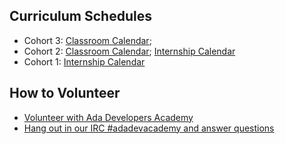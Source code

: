 Curriculum Schedules
--------------------
* Cohort 3: [Classroom Calendar](cohort_schedules/C03_classroom.md);
* Cohort 2: [Classroom Calendar](cohort_schedules/C02_classroom.md); [Internship Calendar](cohort_schedules/C02_internship.md)
* Cohort 1: [Internship Calendar](cohort_schedules/C01_internship.md)

How to Volunteer
----------------
* [Volunteer with Ada Developers Academy](volunteer/)
* [Hang out in our IRC #adadevacademy and answer questions](IRC-channel.md)
